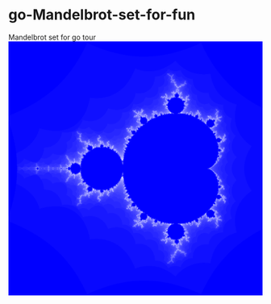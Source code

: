 # go-Mandelbrot-set-for-fun
Mandelbrot set for go tour
![output](https://github.com/Defernus/go-Mandelbrot-set-for-fun/blob/master/go_mandelbrot.png)
